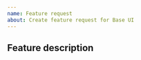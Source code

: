 ```yaml
---
name: Feature request
about: Create feature request for Base UI
---
```


<!--- Provide a general summary of the feature in the Title above -->

## Feature description

